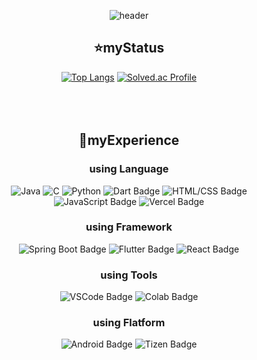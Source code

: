 <div align="center">

![header](https://capsule-render.vercel.app/api?type=waving&height=500&theme=dark&color=007FFF&text=welcome%20to%20starsong%20github!&fontColor=333333&fontSize=46&animation=twinkling)

## ⭐myStatus
[![Top Langs](https://github-readme-stats.vercel.app/api/top-langs/?username=kami1152&layout=compact)](https://github.com/anuraghazra/github-readme-stats)
[![Solved.ac Profile](http://mazassumnida.wtf/api/v2/generate_badge?boj=kami1152)](https://solved.ac/kami1152/)
<br/><br/><br/><br/>
## 📗myExperience
  ### using Language
  ![Java](https://img.shields.io/badge/Java-007396.svg?&style=for-the-badge&logo=Java&logoColor=white)
  ![C](https://img.shields.io/badge/C-A8B9CC.svg?&style=for-the-badge&logo=C&logoColor=white)
  ![Python](https://img.shields.io/badge/Python-3776AB.svg?&style=for-the-badge&logo=Python&logoColor=blue)
  ![Dart Badge](https://img.shields.io/badge/Dart-0175C2.svg?&style=for-the-badge&logo=Dart&logoColor=white)
  ![HTML/CSS Badge](https://img.shields.io/badge/HTML%2FCSS-E34F26.svg?&style=for-the-badge&logo=HTML5&logoColor=white)
  ![JavaScript Badge](https://img.shields.io/badge/JavaScript-F7DF1E.svg?&style=for-the-badge&logo=JavaScript&logoColor=black)
  ![Vercel Badge](https://img.shields.io/badge/Vercel-000000.svg?&style=for-the-badge&logo=Vercel&logoColor=white)
  
  ### using Framework
  ![Spring Boot Badge](https://img.shields.io/badge/Spring%20Boot-6DB33F.svg?&style=for-the-badge&logo=Spring%20Boot&logoColor=white)
  ![Flutter Badge](https://img.shields.io/badge/Flutter-02569B.svg?&style=for-the-badge&logo=Flutter&logoColor=white)
  ![React Badge](https://img.shields.io/badge/React-61DAFB.svg?&style=for-the-badge&logo=React&logoColor=white)
  
  ### using Tools
  ![VSCode Badge](https://img.shields.io/badge/VS%20Code-007ACC.svg?&style=for-the-badge&logo=Visual%20Studio%20Code&logoColor=white)
  ![Colab Badge](https://img.shields.io/badge/Google%20Colab-F9AB00.svg?&style=for-the-badge&logo=Google%20Colab&logoColor=white)
  
  ### using Flatform
  ![Android Badge](https://img.shields.io/badge/Android-3DDC84.svg?&style=for-the-badge&logo=Android&logoColor=white)
  ![Tizen Badge](https://img.shields.io/badge/Tizen-00B4FF.svg?&style=for-the-badge&logo=Tizen&logoColor=white)


</div>







